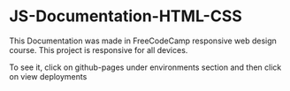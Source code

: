 # JS-Documentation-HTML-CSS

This Documentation was made in FreeCodeCamp responsive web design course. This project is responsive for all devices.

To see it, click on github-pages under environments section and then click on view deployments

